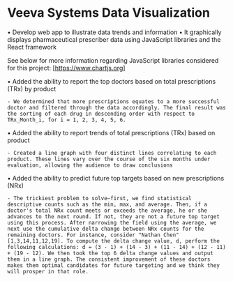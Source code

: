 # Veeva Systems Data Visualization
• Develop web app to illustrate data trends and information
• It graphically displays pharmaceutical prescriber data using JavaScript libraries and the React framework

See below for more information regarding JavaScript libraries considered for this project:
  [https://www.chartjs.org]

• Added the ability to report the top doctors based on total prescriptions (TRx) by
product

    - We determined that more prescriptions equates to a more successful doctor and filtered through the data accordingly. The final result was the sorting of each drug in descending order with respect to TRx_Month_i, for i = 1, 2, 3, 4, 5, 6.
    
• Added the ability to report trends of total prescriptions (TRx) based on product

    - Created a line graph with four distinct lines correlating to each product. These lines vary over the course of the six months under evaluation, allowing the audience to draw conclusions
    
• Added the ability to predict future top targets based on new prescriptions (NRx)

    - The trickiest problem to solve–first, we find statistical descriptive counts such as the min, max, and average. Then, if a doctor's total NRx count meets or exceeds the average, he or she advances to the next round. If not, they are not a future top target using this process. After narrowing the field using the average, we next use the cumulative delta change between NRx counts for the remaining doctors. For instance, consider "Nathan Chen" [1,3,14,11,12,19]. To compute the delta change value, d, perform the following calculations: d = (3 - 1) + (14 - 3) + (11 - 14) + (12 - 11) + (19 - 12). We then took the top 6 delta change values and output them in a line graph. The consistent improvement of these doctors makes them optimal candidates for future targeting and we think they will prosper in that role.
